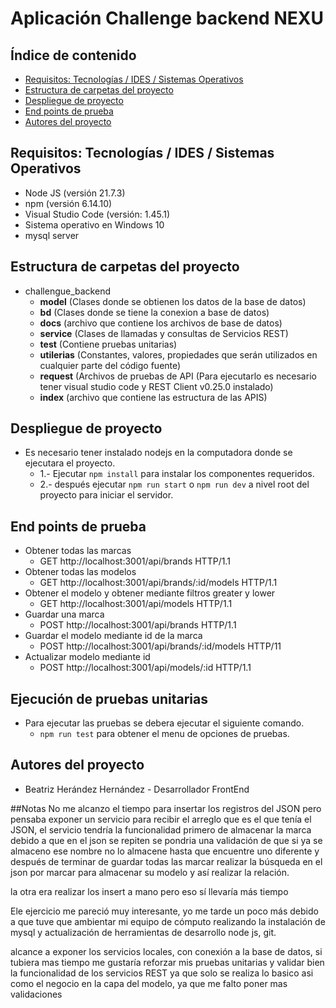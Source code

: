 # Aplicación Challenge backend NEXU

## Índice de contenido

- [Requisitos: Tecnologías / IDES / Sistemas Operativos](#requisitos-tecnologías-ides-sistemas-operativos)
- [Estructura de carpetas del proyecto](#estructura-de-carpetas-del-proyecto)
- [Despliegue de proyecto](#despliegue-de-proyecto)
- [End points de prueba](#end-point-de-pruebas)
- [Autores del proyecto](#autores-del-proyecto)


## Requisitos: Tecnologías / IDES / Sistemas Operativos

- Node JS (versión 21.7.3)
- npm (versión 6.14.10)
- Visual Studio Code (versión: 1.45.1)
- Sistema operativo en Windows 10
- mysql server

## Estructura de carpetas del proyecto

- challengue_backend
    -	**model** (Clases donde se obtienen los datos de la base de datos)
    -	**bd** (Clases donde se tiene la conexion a base de datos)
    -	**docs** (archivo que contiene los archivos de base de datos)
    -	**service** (Clases de llamadas y consultas de Servicios REST)
    -	**test** (Contiene pruebas unitarias)
    -	**utilerias** (Constantes, valores, propiedades que serán utilizados en cualquier parte del código fuente)
    -	**request** (Archivos de pruebas de API (Para ejecutarlo es necesario tener visual studio code y REST Client v0.25.0 instalado)
    - **index** (archivo que contiene las estructura de las APIS)


## Despliegue de proyecto

- Es necesario tener instalado nodejs en la computadora donde se ejecutara el proyecto.
    - 1.- Ejecutar `npm install` para instalar los componentes requeridos.
    - 2.- después ejecutar `npm run start` o `npm run dev` a nivel root del proyecto para iniciar el servidor.

## End points de prueba

- Obtener todas las marcas
   - GET http://localhost:3001/api/brands  HTTP/1.1
- Obtener todas las modelos
   - GET http://localhost:3001/api/brands/:id/models  HTTP/1.1
- Obtener el modelo y obtener mediante filtros greater y lower
   - GET http://localhost:3001/api/models HTTP/1.1
- Guardar una marca
   - POST http://localhost:3001/api/brands HTTP/1.1
 - Guardar el modelo mediante id de la marca
   - POST http://localhost:3001/api/brands/:id/models HTTP/11
 - Actualizar modelo mediante id
   - POST http://localhost:3001/api/models/:id HTTP/1.1

## Ejecución de pruebas unitarias

- Para ejecutar las pruebas se debera ejecutar el siguiente comando.
  - `npm run test` para obtener el menu de opciones de pruebas.



## Autores del proyecto

- Beatriz Herández Hernández - Desarrollador FrontEnd

##Notas
No me alcanzo el tiempo para insertar los registros del JSON pero pensaba exponer un servicio para recibir el arreglo que es el que tenía el JSON, el servicio tendría la funcionalidad primero de almacenar la marca debido a que en el json se repiten se pondria una validación de que si ya se almaceno ese nombre no lo almacene hasta que encuentre uno diferente y después de terminar de guardar todas las marcar realizar la búsqueda en el json por marcar para almacenar su modelo y así realizar la relación.

la otra era realizar los insert a mano pero eso sí llevaría más tiempo

Ele ejercicio me pareció muy interesante, yo me tarde un poco más debido a que tuve que ambientar mi equipo de cómputo realizando la instalación de mysql y actualización de herramientas de desarrollo node js, git.

alcance a exponer los servicios locales, con conexión a la base de datos, si tubiera mas tiempo me gustaría reforzar mis pruebas unitarias y validar bien la funcionalidad de los servicios REST ya que solo se realiza lo basico asi como el negocio en la capa del modelo, ya que me falto poner mas validaciones



 
